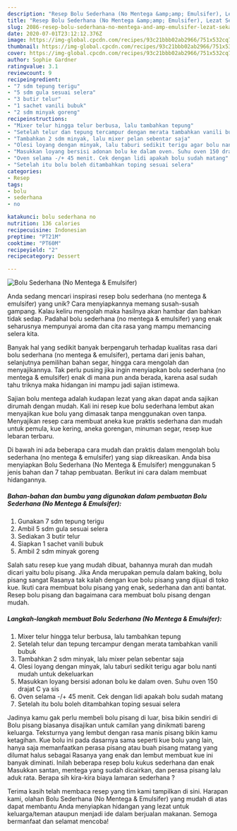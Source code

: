 ```yaml
---
description: "Resep Bolu Sederhana (No Mentega &amp;amp; Emulsifer), Lezat Sekali"
title: "Resep Bolu Sederhana (No Mentega &amp;amp; Emulsifer), Lezat Sekali"
slug: 2086-resep-bolu-sederhana-no-mentega-and-amp-emulsifer-lezat-sekali
date: 2020-07-01T23:12:12.376Z
image: https://img-global.cpcdn.com/recipes/93c21bbb02ab2966/751x532cq70/bolu-sederhana-no-mentega-emulsifer-foto-resep-utama.jpg
thumbnail: https://img-global.cpcdn.com/recipes/93c21bbb02ab2966/751x532cq70/bolu-sederhana-no-mentega-emulsifer-foto-resep-utama.jpg
cover: https://img-global.cpcdn.com/recipes/93c21bbb02ab2966/751x532cq70/bolu-sederhana-no-mentega-emulsifer-foto-resep-utama.jpg
author: Sophie Gardner
ratingvalue: 3.1
reviewcount: 9
recipeingredient:
- "7 sdm tepung terigu"
- "5 sdm gula sesuai selera"
- "3 butir telur"
- "1 sachet vanili bubuk"
- "2 sdm minyak goreng"
recipeinstructions:
- "Mixer telur hingga telur berbusa, lalu tambahkan tepung"
- "Setelah telur dan tepung tercampur dengan merata tambahkan vanili bubuk"
- "Tambahkan 2 sdm minyak, lalu mixer pelan sebentar saja"
- "Olesi loyang dengan minyak, lalu taburi sedikit terigu agar bolu nanti mudah untuk dekeluarkan"
- "Masukkan loyang bersisi adonan bolu ke dalam oven. Suhu oven 150 drajat C ya sis"
- "Oven selama -/+ 45 menit. Cek dengan lidi apakah bolu sudah matang"
- "Setelah itu bolu boleh ditambahkan toping sesuai selera"
categories:
- Resep
tags:
- bolu
- sederhana
- no

katakunci: bolu sederhana no 
nutrition: 136 calories
recipecuisine: Indonesian
preptime: "PT21M"
cooktime: "PT60M"
recipeyield: "2"
recipecategory: Dessert

---
```



![Bolu Sederhana (No Mentega &amp; Emulsifer)](https://img-global.cpcdn.com/recipes/93c21bbb02ab2966/751x532cq70/bolu-sederhana-no-mentega-emulsifer-foto-resep-utama.jpg)

Anda sedang mencari inspirasi resep bolu sederhana (no mentega &amp; emulsifer) yang unik? Cara menyiapkannya memang susah-susah gampang. Kalau keliru mengolah maka hasilnya akan hambar dan bahkan tidak sedap. Padahal bolu sederhana (no mentega &amp; emulsifer) yang enak seharusnya mempunyai aroma dan cita rasa yang mampu memancing selera kita.

Banyak hal yang sedikit banyak berpengaruh terhadap kualitas rasa dari bolu sederhana (no mentega &amp; emulsifer), pertama dari jenis bahan, selanjutnya pemilihan bahan segar, hingga cara mengolah dan menyajikannya. Tak perlu pusing jika ingin menyiapkan bolu sederhana (no mentega &amp; emulsifer) enak di mana pun anda berada, karena asal sudah tahu triknya maka hidangan ini mampu jadi sajian istimewa.

Sajian bolu mentega adalah kudapan lezat yang akan dapat anda sajikan dirumah dengan mudah. Kali ini resep kue bolu sederhana lembut akan menyajikan kue bolu yang dimasak tanpa menggunakan oven tanpa. Menyajikan resep cara membuat aneka kue praktis sederhana dan mudah untuk pemula, kue kering, aneka gorengan, minuman segar, resep kue lebaran terbaru.


Di bawah ini ada beberapa cara mudah dan praktis dalam mengolah bolu sederhana (no mentega &amp; emulsifer) yang siap dikreasikan. Anda bisa menyiapkan Bolu Sederhana (No Mentega &amp; Emulsifer) menggunakan 5 jenis bahan dan 7 tahap pembuatan. Berikut ini cara dalam membuat hidangannya.

<!--inarticleads1-->

##### Bahan-bahan dan bumbu yang digunakan dalam pembuatan Bolu Sederhana (No Mentega &amp; Emulsifer):

1. Gunakan 7 sdm tepung terigu
1. Ambil 5 sdm gula sesuai selera
1. Sediakan 3 butir telur
1. Siapkan 1 sachet vanili bubuk
1. Ambil 2 sdm minyak goreng


Salah satu resep kue yang mudah dibuat, bahannya murah dan mudah dicari yaitu bolu pisang. Jika Anda merupakan pemula dalam baking, bolu pisang sangat Rasanya tak kalah dengan kue bolu pisang yang dijual di toko kue. Ikuti cara membuat bolu pisang yang enak, sederhana dan anti bantat. Resep bolu pisang dan bagaimana cara membuat bolu pisang dengan mudah. 

<!--inarticleads2-->

##### Langkah-langkah membuat Bolu Sederhana (No Mentega &amp; Emulsifer):

1. Mixer telur hingga telur berbusa, lalu tambahkan tepung
1. Setelah telur dan tepung tercampur dengan merata tambahkan vanili bubuk
1. Tambahkan 2 sdm minyak, lalu mixer pelan sebentar saja
1. Olesi loyang dengan minyak, lalu taburi sedikit terigu agar bolu nanti mudah untuk dekeluarkan
1. Masukkan loyang bersisi adonan bolu ke dalam oven. Suhu oven 150 drajat C ya sis
1. Oven selama -/+ 45 menit. Cek dengan lidi apakah bolu sudah matang
1. Setelah itu bolu boleh ditambahkan toping sesuai selera


Jadinya kamu gak perlu membeli bolu pisang di luar, bisa bikin sendiri di Bolu pisang biasanya disajikan untuk camilan yang dinikmati bareng keluarga. Teksturnya yang lembut dengan rasa manis pisang bikin kamu ketagihan. Kue bolu ini pada dasarnya sama seperti kue bolu yang lain, hanya saja memanfaatkan perasa pisang atau buah pisang matang yang dilumat halus sebagai Rasanya yang enak dan lembut membuat kue ini banyak diminati. Inilah beberapa resep bolu kukus sederhana dan enak Masukkan santan, mentega yang sudah dicairkan, dan perasa pisang lalu aduk rata. Berapa sih kira-kira biaya lamaran sederhana ? 

Terima kasih telah membaca resep yang tim kami tampilkan di sini. Harapan kami, olahan Bolu Sederhana (No Mentega &amp; Emulsifer) yang mudah di atas dapat membantu Anda menyiapkan hidangan yang lezat untuk keluarga/teman ataupun menjadi ide dalam berjualan makanan. Semoga bermanfaat dan selamat mencoba!
